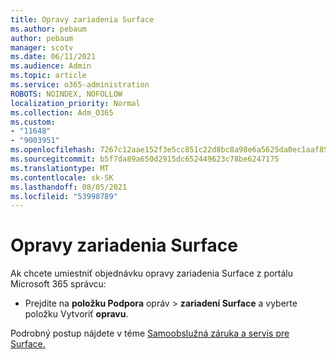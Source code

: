 ```yaml
---
title: Opravy zariadenia Surface
ms.author: pebaum
author: pebaum
manager: scotv
ms.date: 06/11/2021
ms.audience: Admin
ms.topic: article
ms.service: o365-administration
ROBOTS: NOINDEX, NOFOLLOW
localization_priority: Normal
ms.collection: Adm_O365
ms.custom:
- "11648"
- "9003951"
ms.openlocfilehash: 7267c12aae152f3e5cc851c22d8bc8a98e6a5625da0ec1aaf85d2dc3f82f8144
ms.sourcegitcommit: b5f7da89a650d2915dc652449623c78be6247175
ms.translationtype: MT
ms.contentlocale: sk-SK
ms.lasthandoff: 08/05/2021
ms.locfileid: "53998789"
---
```

# <a name="surface-repairs"></a>Opravy zariadenia Surface

Ak chcete umiestniť objednávku opravy zariadenia Surface z portálu Microsoft 365 správcu:

- Prejdite na **položku Podpora** opráv  >  **zariadení Surface** a vyberte položku Vytvoriť **opravu**. 

Podrobný postup nájdete v téme [Samoobslužná záruka a servis pre Surface.](/surface/self-serve-warranty-service)